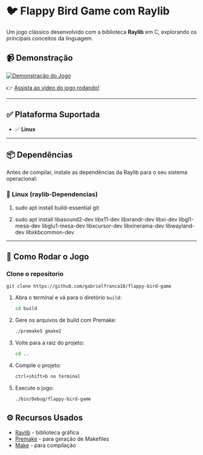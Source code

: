 # 🐦 Flappy Bird Game com Raylib

Um jogo clássico desenvolvido com a biblioteca **Raylib** em C, explorando os principais conceitos da linguagem.

## 📹 Demonstração

[![Demonstração do Jogo](http://img.youtube.com/vi/<COLOQUE_AQUI_O_ID_DO_VIDEO>/0.jpg)](https://www.youtube.com/watch?v=<COLOQUE_AQUI_O_ID_DO_VIDEO>)

👉 [Assista ao vídeo do jogo rodando!](https://www.youtube.com/watch?v=<COLOQUE_AQUI_O_ID_DO_VIDEO>)

---

## ✅ Plataforma Suportada

- ✅ **Linux**
---

## 📦 Dependências

Antes de compilar, instale as dependências da Raylib para o seu sistema operacional:

### 🐧 Linux (raylib-Dependencias)

1. sudo apt install build-essential git

2. sudo apt install libasound2-dev libx11-dev libxrandr-dev libxi-dev libgl1-mesa-dev libglu1-mesa-dev libxcursor-dev libxinerama-dev libwayland-dev libxkbcommon-dev

---

## 🚀 Como Rodar o Jogo

### Clone o repositorio

    
    git clone https://github.com/gabrielfranca10/flappy-bird-game


1.  Abra o terminal e vá para o diretório `build`:

    ```bash
    cd build
    ```

2.  Gere os arquivos de build com Premake:

    ```bash
    ./premake5 gmake2
    ```

3.  Volte para a raiz do projeto:

    ```bash
    cd ..
    ```

4.  Compile o projeto:

    ```bash
    ctrl+shift+b no terminal
    ```

5.  Execute o jogo:

    ```bash
    ./bin/Debug/flappy-bird-game
    ```

## ⚙️ Recursos Usados

- [Raylib](https://www.raylib.com/) - biblioteca gráfica
- [Premake](https://premake.github.io/) - para geração de Makefiles
- [Make](https://www.gnu.org/software/make/) - para compilação
